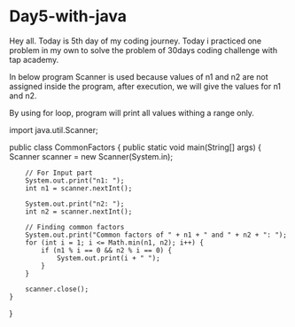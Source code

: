 # Day5-with-java

Hey all. Today is 5th day of my coding journey. Today i practiced one problem in my own to solve the problem of 30days coding challenge with tap academy. 

In below program Scanner is used because values of n1 and n2 are not assigned inside the program, after execution, we will give the values for n1 and n2. 

By using for loop, program will print all values withing a range only. 

import java.util.Scanner;

public class CommonFactors {
    public static void main(String[] args) {
        Scanner scanner = new Scanner(System.in);

        // For Input part
        System.out.print("n1: ");
        int n1 = scanner.nextInt();
        
        System.out.print("n2: ");
        int n2 = scanner.nextInt();

        // Finding common factors 
        System.out.print("Common factors of " + n1 + " and " + n2 + ": ");
        for (int i = 1; i <= Math.min(n1, n2); i++) {
            if (n1 % i == 0 && n2 % i == 0) {
                System.out.print(i + " ");
            }
        }

        scanner.close();
    }
}
